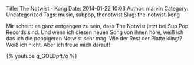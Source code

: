 Title: The Notwist - Kong
Date: 2014-01-22 10:03
Author: marvin
Category: Uncategorized
Tags: music, subpop, thenotwist
Slug: the-notwist-kong

Mir scheint es ganz entgangen zu sein, dass The Notwist jetzt bei Sup
Pop Records sind. Und wenn ich diesen neuen Song von ihnen höre, weiß
ich das ich die poppigeren Notwist sehr mag. Wie der Rest der Platte
klingt? Weiß ich nicht. Aber ich freue mich darauf!

{% youtube g_GOLDpft7o %}

